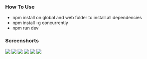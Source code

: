 ### How To Use

- npm install on global and web folder to install all dependencies
- npm install -g concurrently
- npm run dev

### Screenshorts

<img src="https://github.com/amn-max/E-COMMERCE/blob/master/Screenshots/home-page.png"/>
<img src="https://github.com/amn-max/E-COMMERCE/blob/master/Screenshots/products-page.png"/>
<img src="https://github.com/amn-max/E-COMMERCE/blob/master/Screenshots/registration-page.png"/>
<img src="https://github.com/amn-max/E-COMMERCE/blob/master/Screenshots/login-page.png"/>
<img src="https://github.com/amn-max/E-COMMERCE/blob/master/Screenshots/orders-page.png"/>
<img src="https://github.com/amn-max/E-COMMERCE/blob/master/Screenshots/cart_check_out-page.png"/>
